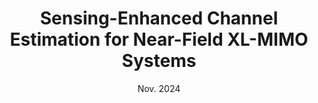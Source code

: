 ---
authors: "S. Liu, X. Yu, Z. Gao, J. Xu, D. W. K. Ng, and Shuguang Cui"
title: "Sensing-Enhanced Channel Estimation for Near-Field XL-MIMO Systems"
type: "Journal"
venue: "IEEE J. Sel. Areas Commun."
vol: "xx"
issue: "xx"
pp: "xx-xx"
# location: "Denver, CO, USA"
collection: publications
category: manuscripts
# permalink: /publication/2009-10-01-paper-title-number-1
# excerpt: 'This paper is about the number 1. The number 2 is left for future work.'
date: "Nov. 2024"
# paperurl: 'https://ieeexplore.ieee.org/document/10622872'
arxiv: 'https://arxiv.org/abs/2403.11809'
# slidesurl: 'http://academicpages.github.io/files/slides1.pdf'
# citation: 'Your Name, You. (2009). &quot;Paper Title Number 1.&quot; <i>Journal 1</i>. 1(1).'
---